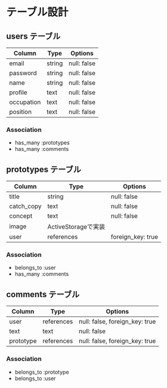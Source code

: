 # テーブル設計

## users テーブル

| Column     | Type   | Options     |
| ---------- | ------ | ----------- |
| email      | string | null: false |
| password   | string | null: false |
| name       | string | null: false |
| profile    | text   | null: false |
| occupation | text   | null: false |
| position   | text   | null: false |

### Association

- has_many :prototypes
- has_many :comments

## prototypes テーブル

| Column     | Type       | Options                            |
| ---------- | ---------- | ---------------------------------- |
| title      | string     | null: false                        |
| catch_copy | text       | null: false                        |
| concept    | text       | null: false                        |
| image      | ActiveStorageで実装                              |
| user       | references | foreign_key: true                  |

### Association

- belongs_to :user
- has_many :comments

## comments テーブル

| Column    | Type       | Options                        |
| --------- | ---------- | ------------------------------ |
| user      | references | null: false, foreign_key: true |
| text      | text       | null: false                    |
| prototype | references | null: false, foreign_key: true |

### Association

- belongs_to :prototype
- belongs_to :user
